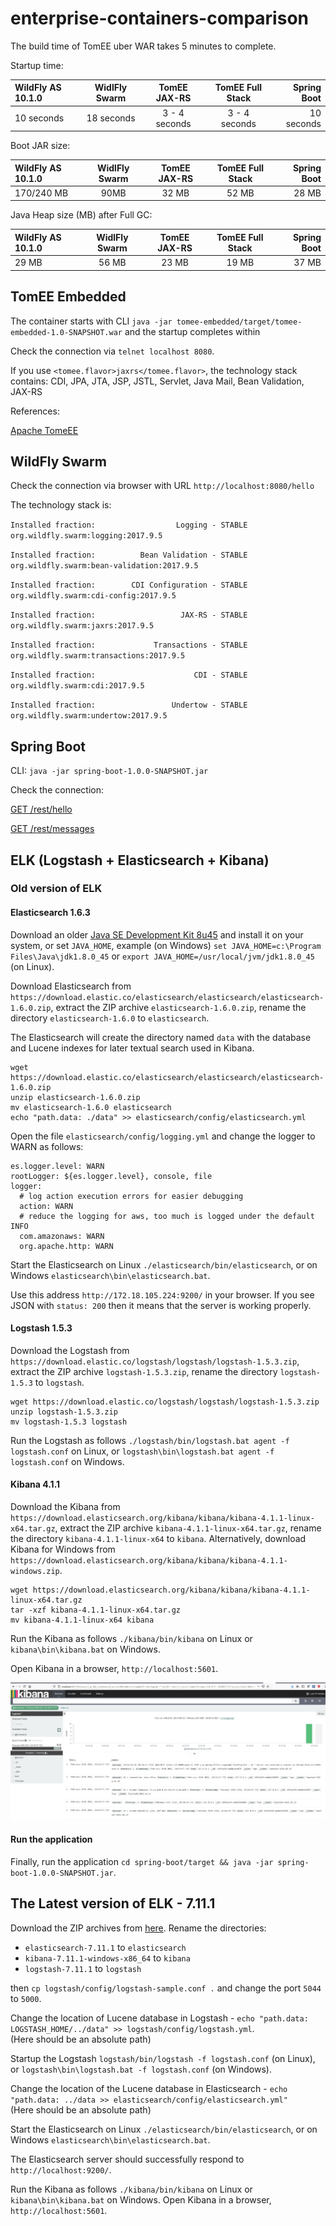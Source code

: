 # enterprise-containers-comparison

The build time of TomEE uber WAR takes 5 minutes to complete.

Startup time:

| WildFly AS 10.1.0 | WidlFly Swarm | TomEE JAX-RS    | TomEE Full Stack | Spring Boot |
| :---------------- |:-------------:|:---------------:| :---------------:|------------:|
|    10 seconds     |  18 seconds   | 3 - 4 seconds   |   3 - 4 seconds  | 10 seconds  |


Boot JAR size:

| WildFly AS 10.1.0 | WidlFly Swarm | TomEE JAX-RS    | TomEE Full Stack | Spring Boot |
| :---------------- |:-------------:|:---------------:|:----------------:| -----------:|
|     170/240 MB    |      90MB     |      32 MB      |       52 MB      |    28 MB    |


Java Heap size (MB) after Full GC:

| WildFly AS 10.1.0 | WidlFly Swarm | TomEE JAX-RS    | TomEE Full Stack | Spring Boot |
| :---------------- |:-------------:|:---------------:|:----------------:| -----------:|
|       29 MB       |     56 MB     |      23 MB      |       19 MB      |    37 MB    |



## TomEE Embedded

The container starts with CLI `java -jar tomee-embedded/target/tomee-embedded-1.0-SNAPSHOT.war`
and the startup completes within

Check the connection via `telnet localhost 8080`.

If you use `<tomee.flavor>jaxrs</tomee.flavor>`, the technology stack contains:
CDI, JPA, JTA, JSP, JSTL, Servlet, Java Mail, Bean Validation, JAX-RS

References:

[Apache TomeEE](http://tomee.apache.org/apache-tomee.html)

## WildFly Swarm

Check the connection via browser with URL `http://localhost:8080/hello`

The technology stack is:

`Installed fraction:                  Logging - STABLE          org.wildfly.swarm:logging:2017.9.5`

`Installed fraction:          Bean Validation - STABLE          org.wildfly.swarm:bean-validation:2017.9.5`

`Installed fraction:        CDI Configuration - STABLE          org.wildfly.swarm:cdi-config:2017.9.5`

`Installed fraction:                   JAX-RS - STABLE          org.wildfly.swarm:jaxrs:2017.9.5`

`Installed fraction:             Transactions - STABLE          org.wildfly.swarm:transactions:2017.9.5`

`Installed fraction:                      CDI - STABLE          org.wildfly.swarm:cdi:2017.9.5`

`Installed fraction:                 Undertow - STABLE          org.wildfly.swarm:undertow:2017.9.5`


## Spring Boot


CLI: `java -jar spring-boot-1.0.0-SNAPSHOT.jar`

Check the connection:

[GET /rest/hello](http://localhost:8080/rest/hello)

[GET /rest/messages](http://localhost:8080/rest/messages)


## ELK (Logstash + Elasticsearch + Kibana)

### Old version of ELK

#### Elasticsearch 1.6.3
Download an older
[Java SE Development Kit 8u45](https://www.oracle.com/java/technologies/javase/javase8-archive-downloads.html) and
install it on your system, or set `JAVA_HOME`, example (on Windows) `set JAVA_HOME=c:\Program Files\Java\jdk1.8.0_45`
or `export JAVA_HOME=/usr/local/jvm/jdk1.8.0_45` (on Linux).

Download Elasticsearch from `https://download.elastic.co/elasticsearch/elasticsearch/elasticsearch-1.6.0.zip`,
extract the ZIP archive `elasticsearch-1.6.0.zip`, rename the directory `elasticsearch-1.6.0` to `elasticsearch`.

The Elasticsearch will create the directory named `data` with the database and Lucene indexes
for later textual search used in Kibana.

```
wget https://download.elastic.co/elasticsearch/elasticsearch/elasticsearch-1.6.0.zip
unzip elasticsearch-1.6.0.zip
mv elasticsearch-1.6.0 elasticsearch
echo "path.data: ./data" >> elasticsearch/config/elasticsearch.yml
```

Open the file `elasticsearch/config/logging.yml` and change the logger to WARN as follows:
```
es.logger.level: WARN
rootLogger: ${es.logger.level}, console, file
logger:
  # log action execution errors for easier debugging
  action: WARN
  # reduce the logging for aws, too much is logged under the default INFO
  com.amazonaws: WARN
  org.apache.http: WARN
```

Start the Elasticsearch on Linux `./elasticsearch/bin/elasticsearch`, or
on Windows `elasticsearch\bin\elasticsearch.bat`.

Use this address `http://172.18.105.224:9200/` in your browser. If you see JSON with `status: 200` then it means that
the server is working properly.


#### Logstash 1.5.3
Download the Logstash from `https://download.elastic.co/logstash/logstash/logstash-1.5.3.zip`, extract the ZIP archive
`logstash-1.5.3.zip`, rename the directory `logstash-1.5.3` to `logstash`.

```
wget https://download.elastic.co/logstash/logstash/logstash-1.5.3.zip
unzip logstash-1.5.3.zip
mv logstash-1.5.3 logstash
```

Run the Logstash as follows `./logstash/bin/logstash.bat agent -f logstash.conf` on Linux, or
`logstash\bin\logstash.bat agent -f logstash.conf` on Windows.


#### Kibana 4.1.1

Download the Kibana from `https://download.elasticsearch.org/kibana/kibana/kibana-4.1.1-linux-x64.tar.gz`, extract
the ZIP archive `kibana-4.1.1-linux-x64.tar.gz`, rename the directory `kibana-4.1.1-linux-x64` to `kibana`.
Alternatively, download Kibana for Windows from `https://download.elasticsearch.org/kibana/kibana/kibana-4.1.1-windows.zip`.

```
wget https://download.elasticsearch.org/kibana/kibana/kibana-4.1.1-linux-x64.tar.gz
tar -xzf kibana-4.1.1-linux-x64.tar.gz
mv kibana-4.1.1-linux-x64 kibana
```

Run the Kibana as follows `./kibana/bin/kibana` on Linux or `kibana\bin\kibana.bat` on Windows.

Open Kibana in a browser, `http://localhost:5601`.

![Kibana](spring-boot/kibana.jpg "Kibana shows logs from the springboot application")

#### Run the application
Finally, run the application `cd spring-boot/target && java -jar spring-boot-1.0.0-SNAPSHOT.jar`.


## The Latest version of ELK - 7.11.1

Download the ZIP archives from [here](https://www.elastic.co/downloads/).
Rename the directories:
- `elasticsearch-7.11.1` to `elasticsearch`
- `kibana-7.11.1-windows-x86_64` to `kibana`
- `logstash-7.11.1` to `logstash`

then `cp logstash/config/logstash-sample.conf .` and change the port `5044` to `5000`.

Change the location of Lucene database in Logstash - `echo "path.data: LOGSTASH_HOME/../data" >> logstash/config/logstash.yml`.  
(Here should be an absolute path)

Startup the Logstash `logstash/bin/logstash -f logstash.conf` (on Linux), or
`logstash\bin\logstash.bat -f logstash.conf` (on Windows).

Change the location of the Lucene database in Elasticsearch - `echo "path.data: ../data >> elasticsearch/config/elasticsearch.yml"`  
(Here should be an absolute path)

Start the Elasticsearch on Linux `./elasticsearch/bin/elasticsearch`, or
on Windows `elasticsearch\bin\elasticsearch.bat`.

The Elasticsearch server should successfully respond to `http://localhost:9200/`.

Run the Kibana as follows `./kibana/bin/kibana` on Linux or `kibana\bin\kibana.bat` on Windows.
Open Kibana in a browser, `http://localhost:5601`.
